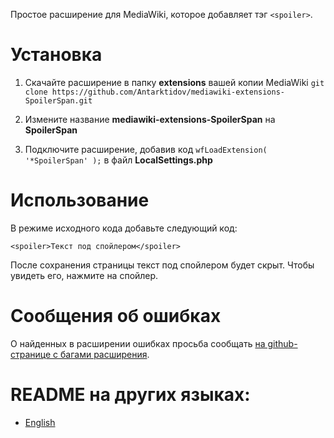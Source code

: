 Простое расширение для MediaWiki, которое добавляет тэг ```<spoiler>```.
# Установка
1. Скачайте расширение в папку **extensions** вашей копии MediaWiki ```git clone https://github.com/Antarktidov/mediawiki-extensions-SpoilerSpan.git```

2. Измените название **mediawiki-extensions-SpoilerSpan** на **SpoilerSpan**

3. Подключите расширение, добавив код ```wfLoadExtension( '*SpoilerSpan' );``` в файл **LocalSettings.php**

# Использование
В режиме исходного кода добавьте следующий код:
```wikitext
<spoiler>Текст под спойлером</spoiler>
```
После сохранения страницы текст под спойлером будет скрыт. Чтобы увидеть его, нажмите на спойлер.

# Сообщения об ошибках
О найденных в расширении ошибках просьба сообщать [на github-странице с багами расширения](https://github.com/Antarktidov/mediawiki-extensions-SpoilerSpan/issues).

# README на других языках:
* [English](https://github.com/Antarktidov/mediawiki-extensions-SpoilerSpan/blob/main/README.md)
